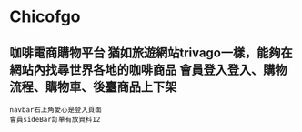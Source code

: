 # Chicofgo

咖啡電商購物平台
猶如旅遊網站trivago一樣，能夠在網站內找尋世界各地的咖啡商品
會員登入登入、購物流程、購物車、後臺商品上下架
---


```
navbar右上角愛心是登入頁面
會員sideBar訂單有放資料12
```
